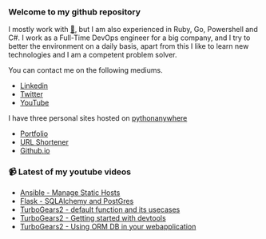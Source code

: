 ### Welcome to my github repository

I mostly work with [:snake:](https://www.python.org/), but I am also experienced in Ruby, Go, Powershell and C#. I work as a Full-Time DevOps engineer for a big company, and I try to better the environment on a daily basis, apart from this I like to learn new technologies and I am a competent problem solver.

You can contact me on the following mediums.
- [Linkedin](https://www.linkedin.com/in/r3ap3rpy)
- [Twitter](https://twitter.com/r3ap3rpy)
- [YouTube](https://www.youtube.com/channel/UC1qkMXH8d2I9DDAtBSeEHqg)

I have three personal sites hosted on [pythonanywhere](https://www.pythonanywhere.com/)
- [Portfolio](http://r3ap3rpy.pythonanywhere.com/)
- [URL Shortener](http://shortenpy.pythonanywhere.com/)
- [Github.io](https://r3ap3rpy.github.io/)

### :video_camera: Latest of my youtube videos
<!-- YOUTUBE:START -->
- [Ansible - Manage Static Hosts](https://www.youtube.com/watch?v=qLL4TYUePQI)
- [Flask - SQLAlchemy and PostGres](https://www.youtube.com/watch?v=TGxIjKEd_Gg)
- [TurboGears2 - default function and its usecases](https://www.youtube.com/watch?v=TiIZmX42jUE)
- [TurboGears2 - Getting started with devtools](https://www.youtube.com/watch?v=PtdyApyD4Fg)
- [TurboGears2 - Using ORM DB in your webapplication](https://www.youtube.com/watch?v=fYIN5As2aGQ)
<!-- YOUTUBE:END -->

